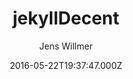 ---
layout: JamstackTheme
title: jekyllDecent
github: https://github.com/jwillmer/jekyllDecent
demo: https://jwillmer.github.io/jekyllDecent/
author: Jens Willmer
ssg: Jekyll
date: 2016-05-22T19:37:47.000Z
description: Blog Template for Jekyll
stale: false
---
